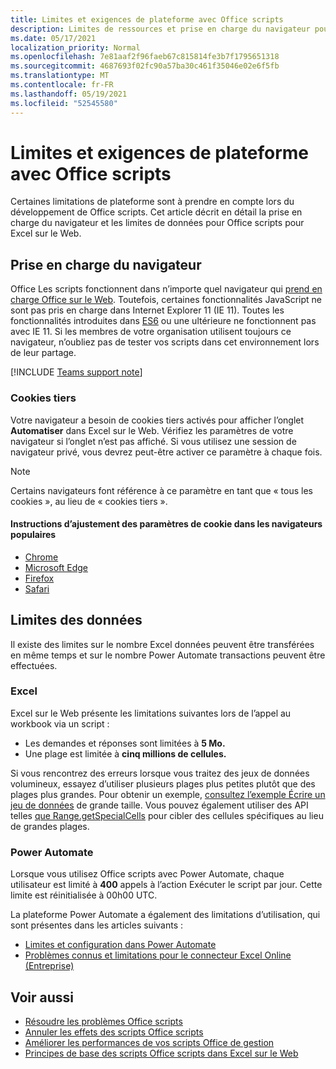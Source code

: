 ```yaml
---
title: Limites et exigences de plateforme avec Office scripts
description: Limites de ressources et prise en charge du navigateur pour Office scripts lorsqu’ils sont utilisés avec Excel sur le Web
ms.date: 05/17/2021
localization_priority: Normal
ms.openlocfilehash: 7e81aaf2f96faeb67c815814fe3b7f1795651318
ms.sourcegitcommit: 4687693f02fc90a57ba30c461f35046e02e6f5fb
ms.translationtype: MT
ms.contentlocale: fr-FR
ms.lasthandoff: 05/19/2021
ms.locfileid: "52545580"
---
```

# <a name="platform-limits-and-requirements-with-office-scripts"></a>Limites et exigences de plateforme avec Office scripts

Certaines limitations de plateforme sont à prendre en compte lors du développement de Office scripts. Cet article décrit en détail la prise en charge du navigateur et les limites de données pour Office scripts pour Excel sur le Web.

## <a name="browser-support"></a>Prise en charge du navigateur

Office Les scripts fonctionnent dans n’importe quel navigateur qui [prend en charge Office sur le Web](https://support.microsoft.com/office/ad1303e0-a318-47aa-b409-d3a5eb44e452). Toutefois, certaines fonctionnalités JavaScript ne sont pas pris en charge dans Internet Explorer 11 (IE 11). Toutes les fonctionnalités introduites dans [ES6](https://www.w3schools.com/Js/js_es6.asp) ou une ultérieure ne fonctionnent pas avec IE 11. Si les membres de votre organisation utilisent toujours ce navigateur, n’oubliez pas de tester vos scripts dans cet environnement lors de leur partage.

[!INCLUDE [Teams support note](../includes/teams-support-note.md)]

### <a name="third-party-cookies"></a>Cookies tiers

Votre navigateur a besoin de cookies tiers activés pour afficher l’onglet **Automatiser** dans Excel sur le Web. Vérifiez les paramètres de votre navigateur si l’onglet n’est pas affiché. Si vous utilisez une session de navigateur privé, vous devrez peut-être activer ce paramètre à chaque fois.

> [!NOTE]
> Certains navigateurs font référence à ce paramètre en tant que « tous les cookies », au lieu de « cookies tiers ».

#### <a name="instructions-for-adjusting-cookie-settings-in-popular-browsers"></a>Instructions d’ajustement des paramètres de cookie dans les navigateurs populaires

- [Chrome](https://support.google.com/chrome/answer/95647)
- [Microsoft Edge](https://support.microsoft.com/microsoft-edge/temporarily-allow-cookies-and-site-data-in-microsoft-edge-597f04f2-c0ce-f08c-7c2b-541086362bd2)
- [Firefox](https://support.mozilla.org/kb/disable-third-party-cookies)
- [Safari](https://support.apple.com/guide/safari/manage-cookies-and-website-data-sfri11471/mac)

## <a name="data-limits"></a>Limites des données

Il existe des limites sur le nombre Excel données peuvent être transférées en même temps et sur le nombre Power Automate transactions peuvent être effectuées.

### <a name="excel"></a>Excel

Excel sur le Web présente les limitations suivantes lors de l’appel au workbook via un script :

- Les demandes et réponses sont limitées à **5 Mo.**
- Une plage est limitée à **cinq millions de cellules.**

Si vous rencontrez des erreurs lorsque vous traitez des jeux de données volumineux, essayez d’utiliser plusieurs plages plus petites plutôt que des plages plus grandes. Pour obtenir un exemple, [consultez l’exemple Écrire un jeu de données](../resources/samples/write-large-dataset.md) de grande taille. Vous pouvez également utiliser des API telles [que Range.getSpecialCells](/javascript/api/office-scripts/excelscript/excelscript.range#getspecialcells-celltype--cellvaluetype-) pour cibler des cellules spécifiques au lieu de grandes plages.

### <a name="power-automate"></a>Power Automate

Lorsque vous utilisez Office scripts avec Power Automate, chaque utilisateur est limité à **400** appels à l’action Exécuter le script par jour. Cette limite est réinitialisée à 00h00 UTC.

La plateforme Power Automate a également des limitations d’utilisation, qui sont présentes dans les articles suivants :

- [Limites et configuration dans Power Automate](/power-automate/limits-and-config)
- [Problèmes connus et limitations pour le connecteur Excel Online (Entreprise)](/connectors/excelonlinebusiness/#known-issues-and-limitations)

## <a name="see-also"></a>Voir aussi

- [Résoudre les problèmes Office scripts](troubleshooting.md)
- [Annuler les effets des scripts Office scripts](undo.md)
- [Améliorer les performances de vos scripts Office de gestion](../develop/web-client-performance.md)
- [Principes de base des scripts Office scripts dans Excel sur le Web](../develop/scripting-fundamentals.md)
